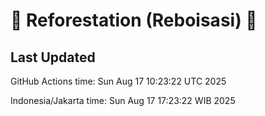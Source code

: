 
# 🌳 Reforestation (Reboisasi) 🌲

## Last Updated

GitHub Actions time: Sun Aug 17 10:23:22 UTC 2025

Indonesia/Jakarta time: Sun Aug 17 17:23:22 WIB 2025

